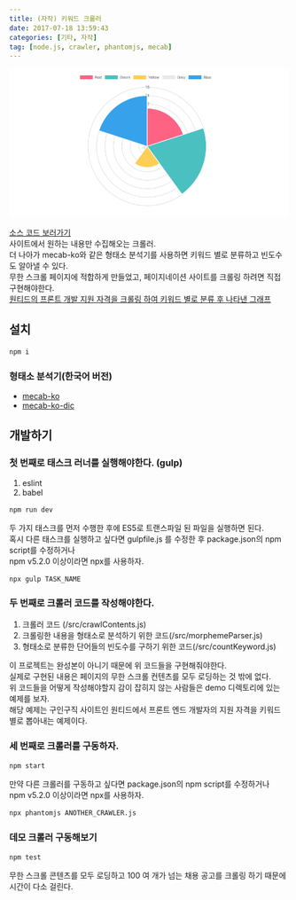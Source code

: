 ```yaml
---
title: (자작) 키워드 크롤러
date: 2017-07-18 13:59:43
categories: [기타, 자작]
tag: [node.js, crawler, phantomjs, mecab]
---
```

![차트라던지 표라던지 표현 방법은 유저가 직접 구현해야한다.](keyword-crawler/thumb.png)  

[소스 코드 보러가기](https://github.com/perfectacle/keyword-crawler)  
사이트에서 원하는 내용만 수집해오는 크롤러.  
더 나아가 mecab-ko와 같은 형태소 분석기를 사용하면 키워드 별로 분류하고 빈도수도 알아낼 수 있다.  
무한 스크롤 페이지에 적합하게 만들었고, 페이지네이션 사이트를 크롤링 하려면 직접 구현해야한다.  
[원티드의 프론트 개발 지원 자격을 크롤링 하여 키워드 별로 분류 후 나타낸 그래프](https://perfectacle.github.io/crawl-temp/)  

## 설치
```bash
npm i
```

### 형태소 분석기(한국어 버전)  
* [mecab-ko](https://bitbucket.org/eunjeon/mecab-ko/)  
* [mecab-ko-dic](https://bitbucket.org/eunjeon/mecab-ko-dic)

## 개발하기
### 첫 번째로 태스크 러너를 실행해야한다. (gulp)  
1. eslint  
2. babel  

```bash
npm run dev
```

두 가지 태스크를 먼저 수행한 후에 ES5로 트랜스파일 된 파일을 실행하면 된다.  
혹시 다른 태스크를 실행하고 싶다면 gulpfile.js 를 수정한 후 package.json의 npm script를 수정하거나  
npm v5.2.0 이상이라면 npx를 사용하자.  
```bash
npx gulp TASK_NAME
```

### 두 번째로 크롤러 코드를 작성해야한다.  
1. 크롤러 코드 (/src/crawlContents.js)  
2. 크롤링한 내용을 형태소로 분석하기 위한 코드(/src/morphemeParser.js)  
3. 형태소로 분류한 단어들의 빈도수를 구하기 위한 코드(/src/countKeyword.js)

이 프로젝트는 완성본이 아니기 때문에 위 코드들을 구현해줘야한다.  
실제로 구현된 내용은 페이지의 무한 스크롤 컨텐츠를 모두 로딩하는 것 밖에 없다.  
위 코드들을 어떻게 작성해야할지 감이 잡히지 않는 사람들은 demo 디렉토리에 있는 예제를 보자.  
해당 예제는 구인구직 사이트인 원티드에서 프론트 엔드 개발자의 지원 자격을 키워드 별로 뽑아내는 예제이다.  

### 세 번째로 크롤러를 구동하자.  
```bash
npm start
```

만약 다른 크롤러를 구동하고 싶다면 package.json의 npm script를 수정하거나  
npm v5.2.0 이상이라면 npx를 사용하자.
```bash
npx phantomjs ANOTHER_CRAWLER.js
```

### 데모 크롤러 구동해보기
```bash
npm test
```

무한 스크롤 콘텐츠를 모두 로딩하고 100 여 개가 넘는 채용 공고를 크롤링 하기 때문에 시간이 다소 걸린다.  
